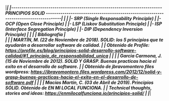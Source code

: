 |_______________________________________________________________________________________________________________________________________________________________________________|
|------------------------------------------------------------------------- PRINCIPIOS SOLID ------------------------------------------------------------------------------------|
|                                                                                                                                                                               |
|- SRP (Single Responsability Principle) 																																		|
|- OCP (Open Close Principle) 																																					|
|- LSP (Liskov Substitution Principle)																																			|
|- ISP (Interface Segregation Principle)																																		|
|- DIP (Dependency Inversion Principle)																																			|
|																																												|
|                                                                            Bibliografía																						|		
|																																												|
| MARTÍN, M. (22 de Noviembre de 2018). SOLID: los 5 principios que te ayudarán a desarrollar software de calidad. 																|
| Obtenido de Profile: https://profile.es/blog/principios-solid-desarrollo-software-calidad/#1_principio_de_responsabilidad_unica												|
|																																												|
| Garcia Carmona, J. (15 de Noviembre de 2012). SOLID Y GRASP. Buenas practicas hacia el exito en el desarrollo de software. 													|
| Obtenido de jbravomontero files wordpress: https://jbravomontero.files.wordpress.com/2012/12/solid-y-grasp-buenas-practicas-hacia-el-exito-en-el-desarrollo-de-software.pdf	|
|																																												|
| Macías Martín, C. (03 de Abril de 2019). Principios SOLID. Obtenido de EN MI LOCAL FUNCIONA. 																					|
| Technical thoughts, stories and ideas: https://enmilocalfunciona.io/principios-solid/																							|
|_______________________________________________________________________________________________________________________________________________________________________________|

